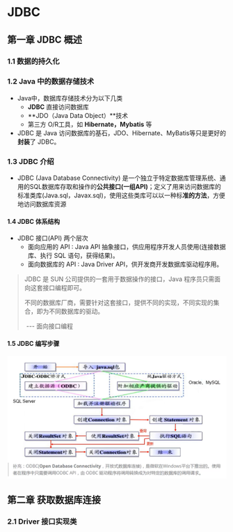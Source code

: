# JDBC

## 第一章 JDBC 概述

### 1.1 数据的持久化

### 1.2 Java 中的数据存储技术

- Java中，数据库存储技术分为以下几类
  - **JDBC** 直接访问数据库
  - **JDO（Java Data Object）**技术
  - 第三方 O/R工具，如 **Hibernate，Mybatis** 等
- JDBC 是 Java 访问数据库的基石，JDO、Hibernate、MyBatis等只是更好的**封装**了 JDBC。

### 1.3 JDBC 介绍

- JDBC (Java Database Connectivity) 是一个独立于特定数据库管理系统、通用的SQL数据库存取和操作的**公共接口(一组API)**；定义了用来访问数据库的标准类库(Java.sql，Javax.sql)，使用这些类库可以以一种标**准的方法**，方便地访问数据库资源

#### 1.4 JDBC 体系结构

- JDBC 接口(API) 两个层次
  - 面向应用的 API : Java API 抽象接口，供应用程序开发人员使用(连接数据库、执行 SQL 语句，获得结果)。
  - 面向数据库的 API : Java Driver API，供开发商开发数据库驱动程序用。

> JDBC 是 SUN 公司提供的一套用于数据操作的接口，Java 程序员只需面向这套接口编程即可。
>
> 不同的数据库厂商，需要针对这套接口，提供不同的实现，不同实现的集合，即为不同数据库的驱动。
>
> ​																																				--- 面向接口编程

#### 1.5 JDBC 编写步骤

![](..\resource\images\4.png)



## 第二章 获取数据库连接

### 2.1 Driver 接口实现类





















